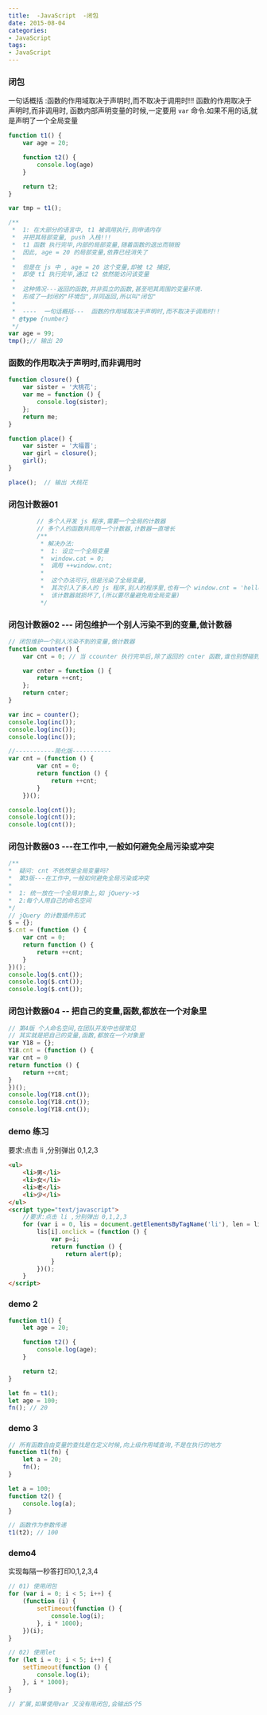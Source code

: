 ```yaml
---
title:  -JavaScript  -闭包
date: 2015-08-04
categories: 
- JavaScript
tags:
- JavaScript
---
```


### 闭包 

一句话概括 :函数的作用域取决于声明时,而不取决于调用时!!!
函数的作用取决于声明时,而非调用时,
函数内部声明变量的时候,一定要用 `var` 命令.如果不用的话,就是声明了一个全局变量

<!-- more -->

```javascript
function t1() {
    var age = 20;

    function t2() {
        console.log(age)
    }

    return t2;
}

var tmp = t1();

/**
 *  1: 在大部分的语言中, t1 被调用执行,则申请内存
 *  并把其局部变量, push 入栈!!!
 *  t1 函数 执行完毕,内部的局部变量,随着函数的退出而销毁
 *  因此, age = 20 的局部变量,依靠已经消失了
 *
 *  但是在 js 中 , age = 20 这个变量,却被 t2 捕捉,
 *  即使 t1 执行完毕,通过 t2 依然能访问该变量
 *
 *  这种情况---返回的函数,并非孤立的函数,甚至吧其周围的变量环境.
 *  形成了一封闭的"环境包",并同返回,所以叫"闭包"
 *
 *  ----  一句话概括---  函数的作用域取决于声明时,而不取决于调用时!!
 * @type {number}
 */
var age = 99;
tmp();// 输出 20
```

### 函数的作用取决于声明时,而非调用时

```javascript
function closure() {
    var sister = '大桃花';
    var me = function () {
        console.log(sister);
    };
    return me;
}

function place() {
    var sister = '大福晋';
    var girl = closure();
    girl();
}

place();  // 输出 大桃花
```

### 闭包计数器01

```javascript
        // 多个人开发 js 程序,需要一个全局的计数器
        // 多个人的函数共同用一个计数器,计数器一直增长
        /**
         * 解决办法:
         *  1: 设立一个全局变量
         *  window.cat = 0;
         *  调用 ++window.cnt;
         *
         *  这个办法可行,但是污染了全局变量,
         *  其次引入了多人的 js 程序,别人的程序里,也有一个 window.cnt = 'hello';
         *  该计数器就损坏了,(所以要尽量避免用全局变量)
         */
```

### 闭包计数器02  --- 闭包维护一个别人污染不到的变量,做计数器

```javascript
// 闭包维护一个别人污染不到的变量,做计数器
function counter() {
    var cnt = 0; // 当 ccounter 执行完毕后,除了返回的 cnter 函数,谁也别想碰到 cnt 变量了

    var cnter = function () {
        return ++cnt;
    };
    return cnter;
}

var inc = counter();
console.log(inc());
console.log(inc());
console.log(inc());

//-----------简化版-----------
var cnt = (function () {
        var cnt = 0;
        return function () {
            return ++cnt;
        }
    })();

console.log(cnt());
console.log(cnt());
console.log(cnt());
```

### 闭包计数器03  ---在工作中,一般如何避免全局污染或冲突

```javascript
/**
*  疑问: cnt 不依然是全局变量吗?
*  第3版---在工作中,一般如何避免全局污染或冲突
*
*  1: 统一放在一个全局对象上,如 jQuery->$
*  2:每个人用自己的命名空间
*/
// jQuery 的计数插件形式
$ = {};
$.cnt = (function () {
    var cnt = 0;
    return function () {
        return ++cnt;
    }
})();
console.log($.cnt());
console.log($.cnt());
console.log($.cnt());
```

### 闭包计数器04   -- 把自己的变量,函数,都放在一个对象里

```javascript
// 第4版 个人命名空间,在团队开发中也很常见
// 其实就是把自己的变量,函数,都放在一个对象里
var Y18 = {};
Y18.cnt = (function () {
var cnt = 0
return function () {
    return ++cnt;
}
})();
console.log(Y18.cnt());
console.log(Y18.cnt());
console.log(Y18.cnt());

```

### demo 练习

要求:点击 li ,分别弹出 0,1,2,3

```html
<ul>
    <li>男</li>
    <li>女</li>
    <li>老</li>
    <li>少</li>
</ul>
<script type="text/javascript">
    //要求:点击 li ,分别弹出 0,1,2,3
    for (var i = 0, lis = document.getElementsByTagName('li'), len = lis.length; i < len; i++) {
        lis[i].onclick = (function () {
            var p=i;
            return function () {
                return alert(p);
            }
        })();
    }
</script>
```

### demo 2

```javascript
function t1() {
    let age = 20;

    function t2() {
        console.log(age);
    }

    return t2;
}

let fn = t1();
let age = 100;
fn(); // 20
```

### demo 3

```javascript
// 所有函数自由变量的查找是在定义时候,向上级作用域查询,不是在执行的地方
function t1(fn) {
    let a = 20;
    fn();
}

let a = 100;
function t2() {
    console.log(a);
}

// 函数作为参数传递
t1(t2); // 100
```

### demo4

实现每隔一秒答打印0,1,2,3,4

```javascript
// 01) 使用闭包
for (var i = 0; i < 5; i++) {
    (function (i) {
        setTimeout(function () {
            console.log(i);
        }, i * 1000);
    })(i);
}

// 02) 使用let
for (let i = 0; i < 5; i++) {
    setTimeout(function () {
        console.log(i);
    }, i * 1000);
}

// 扩展,如果使用var 又没有用闭包,会输出5个5
```











































































